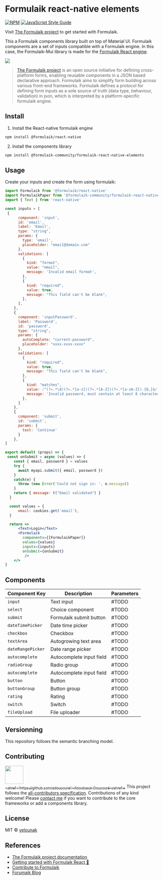 # Formulaik react-native elements

[![NPM](https://img.shields.io/npm/v/@formulaik-community/formulaik-react-native-elements.svg)](https://www.npmjs.com/package/formulaik-react-native-elements) [![JavaScript Style Guide](https://img.shields.io/badge/code_style-standard-brightgreen.svg)](https://standardjs.com)

Visit [The Formulaik project](https://formulaik-core.github.io/documentation/) to get started with Formulaik.

This a Formulaik components library built on top of Material UI.
Formulaik components are a set of inputs compatible with a Formulaik engine.
In this case, the Formulaik-Mui library is made for the [Formulaik React engine](https://github.com/formulaik-core/react).

![](https://formulaik-core.github.io/documentation/img/icon_xs.svg)

> [The Formulaik project](https://formulaik-core.github.io/documentation/) is an open source initiative for defining cross-platform forms, enabling reusable components in a JSON based declarative approach. Formulaik aims to simplify form building across various front-end frameworks. Formulaik defines a protocol for defining form inputs as a sole source of truth (data type, behaviour, validation) in json, which is interpreted by a platform-specific formulaik engine.

## Install

1. Install the React-native formulaik engine

```bash
npm install @formulaik/react-native
```

2. Install the components library

```bash
npm install @formulaik-community/formulaik-react-native-elements
```

## Usage

Create your inputs and create the form using formulaik:

```jsx
import Formulaik from '@formulaik/react-native'
import FormulaikPaper from '@formulaik-community/formulaik-react-native-elements'
import { Text } from 'react-native'

const inputs = [
 {
      component: 'input',
      id: 'email',
      label: 'Email',
      type: "string",
      params: {
        type: 'email',
        placeholder: "email@domain.com"
      },
      validations: [
        {
          kind: "format",
          value: "email",
          message: 'Invalid email format',
        },
        {
          kind: "required",
          value: true,
          message: "This field can't be blank",
        },
      ],
    },
    {
      component: 'inputPassword',
      label: 'Password',
      id: 'password',
      type: "string",
      params: {
        autoComplete: "current-password",
        placeholder: "xxxx-xxxx-xxxx"
      },
      validations: [
        {
          kind: "required",
          value: true,
          message: "This field can't be blank",
        },
        {
          kind: "matches",
          value: /^(?=.*\d)(?=.*[a-z])(?=.*[A-Z])(?=.*[a-zA-Z]).{8,}$/,
          message: 'Invalid password, must contain at least 8 characters and at most 18 characters',
        },
      ]
    },
    {
      component: 'submit',
      id: 'submit',
      params: {
        text: 'Continue'
      }
    },
]

export default (props) => {
 const onSubmit = async (values) => {
    const { email, password } = values
    try {
      await myapi.submit({ email, password })
    }
    catch(e) {
      throw (new Error('Could not sign in: ', e.message))
    }
    return { message: t("Email validated") }
  }

  const values = {
      email: cookies.get('email'),
  }

  return <>
      <Text>Login</Text>
      <Formulaik
        components={[FormulaikPaper]}
        values={values}
        inputs={inputs}
        onSubmit={onSubmit}
         />
    </>
}
```

## Components

| Component Key     | Description              | Parameters |
| ------------------- | -------------------------- | ------------ |
| `input`           | Text input               | #TODO      |
| `select`          | Choice component         | #TODO      |
| `submit`          | Formulaik submit button  | #TODO      |
| `dateTimePicker`  | Date time picker         | #TODO      |
| `checkbox`        | Checkbox                 | #TODO      |
| `textArea`        | Autogrowing text area    | #TODO      |
| `dateRangePicker` | Date range picker        | #TODO      |
| `autocomplete`    | Autocomplete input field | #TODO      |
| `radioGroup`      | Radio group              | #TODO      |
| `autocomplete`    | Autocomplete input field | #TODO      |
| `button`          | Button                   | #TODO      |
| `buttonGroup`     | Button group             | #TODO      |
| `rating`          | Rating                   | #TODO      |
| `switch`          | Switch                   | #TODO      |
| `fileUpload`      | File uploader            | #TODO      |

## Versionning

This repository follows the semantic branching model.

## Contributing
[<img src="https://github.com/adoucoure.png" width="60px;"/><br /><sub><ahref="https://github.com/adoucoure">Aboubacar Doucouré</ahref=></sub>](https://adoucoure.com/formulaik)
This project follows the [all-contributors specification](https://github.com/all-contributors/all-contributors). Contributions of any kind welcome!
Please [contact me](https://adoucoure.com/contact) if you want to contribute to the core frameworks or add a components library.


## License

MIT © [yelounak](https://github.com/yelounak)

## References

- [The Formulaik project documentation](https://formulaik-core.github.io/documentation/)
- [Getting started with Formulaik React 🚀](https://formulaik-core.github.io/documentation/docs/next/gettingstarted/react/installation)
- [Contribute to Formulaik](https://formulaik-core.github.io/documentation/docs/next/contributing)
- [Forumaik Blog](https://adoucoure.com/formulaik)
